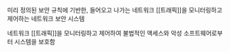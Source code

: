 미리 정의된 보안 규칙에 기반한, 들어오고 나가는 네트워크 [[트래픽]]을 모니터링하고 제어하는 네트워크 보안 시스템

네트워크 [[트래픽]]을 모니터링하고 제어하여 불법적인 액세스와 악성 소프트웨어로부터 시스템을 보호함